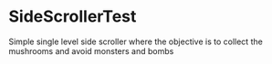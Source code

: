 # SideScrollerTest
Simple single level side scroller where the objective is to collect the mushrooms and avoid monsters and bombs
